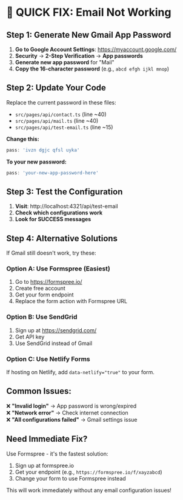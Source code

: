 # 🚨 QUICK FIX: Email Not Working

## Step 1: Generate New Gmail App Password

1. **Go to Google Account Settings**: https://myaccount.google.com/
2. **Security** → **2-Step Verification** → **App passwords**
3. **Generate new app password** for "Mail"
4. **Copy the 16-character password** (e.g., `abcd efgh ijkl mnop`)

## Step 2: Update Your Code

Replace the current password in these files:
- `src/pages/api/contact.ts` (line ~40)
- `src/pages/api/mail.ts` (line ~40)
- `src/pages/api/test-email.ts` (line ~15)

**Change this:**
```typescript
pass: 'ivzn dgjc qfsl uyka'
```

**To your new password:**
```typescript
pass: 'your-new-app-password-here'
```

## Step 3: Test the Configuration

1. **Visit**: http://localhost:4321/api/test-email
2. **Check which configurations work**
3. **Look for SUCCESS messages**

## Step 4: Alternative Solutions

If Gmail still doesn't work, try these:

### Option A: Use Formspree (Easiest)
1. Go to https://formspree.io/
2. Create free account
3. Get your form endpoint
4. Replace the form action with Formspree URL

### Option B: Use SendGrid
1. Sign up at https://sendgrid.com/
2. Get API key
3. Use SendGrid instead of Gmail

### Option C: Use Netlify Forms
If hosting on Netlify, add `data-netlify="true"` to your form.

## Common Issues:

❌ **"Invalid login"** → App password is wrong/expired  
❌ **"Network error"** → Check internet connection  
❌ **"All configurations failed"** → Gmail settings issue  

## Need Immediate Fix?

Use Formspree - it's the fastest solution:
1. Sign up at formspree.io
2. Get your endpoint (e.g., `https://formspree.io/f/xayzabcd`)
3. Change your form to use Formspree instead

This will work immediately without any email configuration issues!
